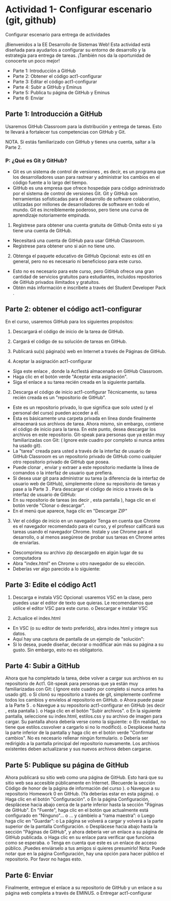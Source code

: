 # Actividad 1- Configurar escenario (git, github)
Configurar escenario para entrega de actividades

¡Bienvenidos a la EE Desarrollo de Sistemas Web! Esta actividad está diseñada para ayudarlos a configurar su entorno de desarrollo y la estrategia para entrega de tareas. ¡También nos da la oportunidad de conocerte un poco mejor!

- Parte 1: Introducción a GitHub
- Parte 2: Obtener el código act1-configurar
- Parte 3: Editar el código act1-configurar
- Parte 4: Subir a GitHub y Eminus
- Parte 5: Publica tu página de GitHub y Eminus 
- Parte 6: Enviar

## Parte 1: Introducción a GitHub
Usaremos GitHub Classroom para la distribución y entrega de tareas. Esto te llevará a fortalecer tus competencias con GitHub y Git.

NOTA. Si estás familiarizado con GitHub y tienes una cuenta, saltar a la Parte 2.
### P: ¿Qué es Git y GitHub?
- Git es un sistema de control de versiones , es decir, es un programa que los desarrolladores usan para rastrear y administrar los cambios en el código fuente a lo largo del tiempo.
- GitHub es una empresa que ofrece hospedaje para código administrado por el sistema de control de versiones Git.
Git y GitHub son herramientas sofisticadas para el desarrollo de software colaborativo, utilizadas por millones de desarrolladores de software en todo el mundo. Git es increíblemente poderoso, pero tiene una curva de aprendizaje notoriamente empinada.

1. Regístrese para obtener una cuenta gratuita de Github
Omita esto si ya tiene una cuenta de GitHub.
- Necesitará una cuenta de GitHub para usar GitHub Classroom.
- Regístrese para obtener uno si aún no tiene uno.
2. Obtenga el paquete educativo de GitHub
Opcional: esto es útil en general, pero no es necesario ni beneficioso para este curso.
- Esto no es necesario para este curso, pero GitHub ofrece una gran cantidad de servicios gratuitos para estudiantes, incluidos repositorios de GitHub privados ilimitados y gratuitos.
- Obtén más información e inscríbete a través del Student Developer Pack .

## Parte 2: obtener el código act1-configurar
En el curso, usaremos GitHub para los siguientes propósitos:
1.	Descargará el código de inicio de la tarea de GitHub.
2.	Cargará el código de su solución de tareas en GitHub.
3.	Publicará su(s) página(s) web en Internet a través de Páginas de GitHub.

1. Aceptar la asignación act1-configurar
- Siga este enlace , donde la Act1está almacenado en GitHub Classroom.
- Haga clic en el botón verde "Aceptar esta asignación". 
- Siga el enlace a su tarea recién creada en la siguiente pantalla. 

2. Descarga el código de inicio act1-configurar
Técnicamente, su tarea recién creada es un "repositorio de GitHub".
- Este es un repositorio privado, lo que significa que solo usted (y el personal del curso) pueden acceder a él.
- Ésta es básicamente una carpeta privada en línea donde finalmente almacenará sus archivos de tarea. Ahora mismo, sin embargo, contiene el código de inicio para la tarea.
En este punto, desea descargar los archivos en este repositorio.
Git-speak para personas que ya están muy familiarizadas con Git:
( Ignore este cuadro por completo si nunca antes ha usado git).
- La "tarea" creada para usted a través de la interfaz de usuario de GitHub Classroom es un repositorio privado de GitHub como cualquier otro repositorio privado de GitHub que posea.
- Puede clonar , enviar y extraer a este repositorio mediante la línea de comandos o la interfaz de usuario que prefiera.
- Si desea usar git para administrar su tarea (a diferencia de la interfaz de usuario web de GitHub), simplemente clone su repositorio de tareas y pase a la Parte 3 .
Para descargar el código de inicio a través de la interfaz de usuario de GitHub:
- En su repositorio de tareas (es decir , esta pantalla ), haga clic en el botón verde "Clonar o descargar". 
- En el menú que aparece, haga clic en "Descargar ZIP" 

3. Ver el código de inicio en un navegador
Tenga en cuenta que Chrome es el navegador recomendado para el curso, y el profesor calificará sus tareas usando el navegador Chrome. Instale y use Chrome para el desarrollo, o al menos asegúrese de probar sus tareas en Chrome antes de enviarlas.
- Descomprima su archivo zip descargado en algún lugar de su computadora
- Abra "index.html" en Chrome u otro navegador de su elección.
- Deberías ver algo parecido a lo siguiente:  
## Parte 3: Edite el código Act1
1. Descarga e instala VSC
Opcional: usaremos VSC en la clase, pero puedes usar el editor de texto que quieras.
Le recomendamos que utilice el editor VSC  para este curso.
o	Descargar e instalar VSC

2. Actualice el index.html
-	En VSC (o su editor de texto preferido), abra index.html y integre sus datos.
-	Aquí hay una captura de pantalla de un ejemplo de "solución": 
-	Si lo desea, puede diseñar, decorar o modificar aún más su página a su gusto. Sin embargo, esto no es obligatorio.


## Parte 4: Subir a GitHub
Ahora que ha completado la tarea, debe volver a cargar sus archivos en su repositorio de Act1.
Git-speak para personas que ya están muy familiarizadas con Git:
( Ignore este cuadro por completo si nunca antes ha usado git).
o	Si clonó su repositorio a través de git, simplemente confirme todos los cambios y envíelos al repositorio en GitHub.
o	Ahora puede pasar a la Parte 5 .
o	Navegue a su repositorio act1-configurar en GitHub (es decir , esta pantalla ).
o	Haga clic en el botón "Subir archivos". 
o	En la siguiente pantalla, seleccione su index.html, estilos.css y su archivo de imagen para cargar. Su pantalla ahora debería verse como la siguiente: 
o	(En realidad, no tiene que estilos.cssvolver a cargarlo si no lo modificó).
o	Desplácese hasta la parte inferior de la pantalla y haga clic en el botón verde "Confirmar cambios". No es necesario rellenar ningún formulario. 
o	Debería ser redirigido a la pantalla principal del repositorio nuevamente. Los archivos existentes deben actualizarse y sus nuevos archivos deben cargarse.

## Parte 5: Publique su página de GitHub
Ahora publicará su sitio web como una página de GitHub. Esto hará que su sitio web sea accesible públicamente en Internet. (Recuerde la sección Código de honor de la página de información del curso ).
o	Navegue a su repositorio Homework 0 en GitHub. (Ya deberías estar en esta página).
o	Haga clic en el botón "Configuración". 
o	En la página Configuración, desplácese hacia abajo cerca de la parte inferior hasta la sección "Páginas de GitHub". En "Fuente", haga clic en el botón que actualmente está configurado en "Ninguno"... 
o	… y cámbielo a “rama maestra”: 
o	Luego haga clic en "Guardar": 
o	La página se volverá a cargar y volverá a la parte superior de la pantalla Configuración.
o	Desplácese hacia abajo hasta la sección "Páginas de GitHub", y ahora debería ver un enlace a su página de GitHub publicada.
o	Haga clic en su enlace para verificar que funciona como se esperaba.
o	Tenga en cuenta que este es un enlace de acceso público. ¡Puedes enviárselo a tus amigos si quieres presumirlo!
Nota: Puede notar que en la página Configuración, hay una opción para hacer público el repositorio. Por favor no hagas esto.

## Parte 6: Enviar
Finalmente, entregue el enlace a su repositorio de GitHub y un enlace a su página web completa a través de EMINUS.
o	Entregar act1-configurar

